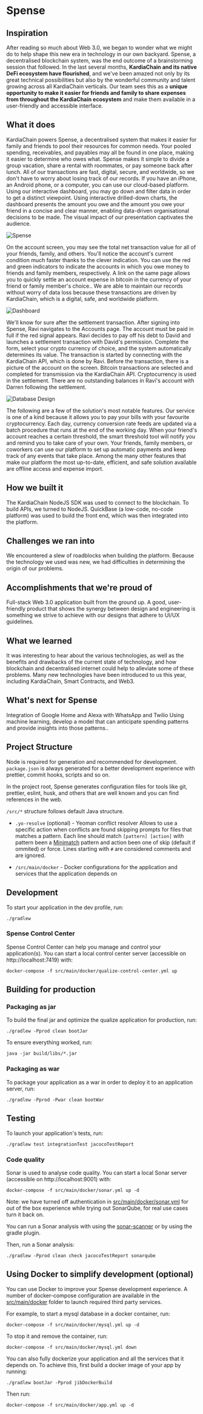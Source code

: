 # Spense

## Inspiration

After reading so much about Web 3.0, we began to wonder what we might do to help shape this new era in technology in our own backyard. Spense, a decentralised blockchain system, was the end outcome of a brainstorming session that followed.
In the last several months, **KardiaChain and its native DeFi ecosystem have flourished**, and we've been amazed not only by its great technical possibilities but also by the wonderful community and talent growing across all KardiaChain verticals. Our team sees this as a **unique opportunity to make it easier for friends and family to share expenses from throughout the KardiaChain ecosystem** and make them available in a user-friendly and accessible interface.


## What it does

KardiaChain powers Spense, a decentralised system that makes it easier for family and friends to pool their resources for common needs. Your pooled spending, receivables, and payables may all be found in one place, making it easier to determine who owes what. Spense makes it simple to divide a group vacation, share a rental with roommates, or pay someone back after lunch. All of our transactions are fast, digital, secure, and worldwide, so we don't have to worry about losing track of our records. If you have an iPhone, an Android phone, or a computer, you can use our cloud-based platform.
Using our interactive dashboard, you may go down and filter data in order to get a distinct viewpoint. Using interactive drilled-down charts, the dashboard presents the amount you owe and the amount you owe your friend in a concise and clear manner, enabling data-driven organisational decisions to be made. The visual impact of our presentation captivates the audience.

![Spense](https://user-images.githubusercontent.com/101385931/172658093-07bbea05-eb8a-4b6b-add9-6747b2c1a808.jpg)


On the account screen, you may see the total net transaction value for all of your friends, family, and others. You'll notice the account's current condition much faster thanks to the clever indication. You can use the red and green indicators to indicate the accounts in which you owe money to friends and family members, respectively. A link on the same page allows you to quickly settle an account expense in bitcoin in the currency of your friend or family member's choice.. We are able to maintain our records without worry of data loss because these transactions are driven by KardiaChain, which is a digital, safe, and worldwide platform.

![Dashboard](https://user-images.githubusercontent.com/101385931/172658167-42eecf08-380b-4a45-8bef-947b73444205.png)


We'll know for sure after the settlement transaction. After signing into Spense, Ravi navigates to the Accounts page. The account must be paid in full if the red signal appears. Ravi decides to pay off his debt to David and launches a settlement transaction with David's permission. Complete the form, select your crypto currency of choice, and the system automatically determines its value. The transaction is started by connecting with the KardiaChain API, which is done by Ravi. Before the transaction, there is a picture of the account on the screen. Bitcoin transactions are selected and completed for transmission via the KardiaChain API. Cryptocurrency is used in the settlement. There are no outstanding balances in Ravi's account with Darren following the settlement.

![Database Design](https://user-images.githubusercontent.com/20425788/171668792-1312fcad-9941-4b65-b0a7-f87e6a345220.png)


The following are a few of the solution's most notable features. Our service is one of a kind because it allows you to pay your bills with your favourite cryptocurrency. Each day, currency conversion rate feeds are updated via a batch procedure that runs at the end of the working day. When your friend's account reaches a certain threshold, the smart threshold tool will notify you and remind you to take care of your own. Your friends, family members, or coworkers can use our platform to set up automatic payments and keep track of any events that take place.
Among the many other features that make our platform the most up-to-date, efficient, and safe solution available are offline access and expense import.


## How we built it

The KardiaChain NodeJS SDK was used to connect to the blockchain. To build APIs, we turned to NodeJS. QuickBase (a low-code, no-code platform) was used to build the front end, which was then integrated into the platform.

## Challenges we ran into

We encountered a slew of roadblocks when building the platform. Because the technology we used was new, we had difficulties in determining the origin of our problems.

## Accomplishments that we're proud of

Full-stack Web 3.0 application built from the ground up. A good, user-friendly product that shows the synergy between design and engineering is something we strive to achieve with our designs that adhere to UI/UX guidelines.

## What we learned

It was interesting to hear about the various technologies, as well as the benefits and drawbacks of the current state of technology, and how blockchain and decentralised internet could help to alleviate some of these problems. Many new technologies have been introduced to us this year, including KardiaChain, Smart Contracts, and Web3.

## What's next for Spense

Integration of Google Home and Alexa with WhatsApp and Twilio Using machine learning, develop a model that can anticipate spending patterns and provide insights into those patterns..

## Project Structure

Node is required for generation and recommended for development. `package.json` is always generated for a better development experience with prettier, commit hooks, scripts and so on.

In the project root, Spense generates configuration files for tools like git, prettier, eslint, husk, and others that are well known and you can find references in the web.

`/src/*` structure follows default Java structure.


- `.yo-resolve` (optional) - Yeoman conflict resolver
  Allows to use a specific action when conflicts are found skipping prompts for files that matches a pattern. Each line should match `[pattern] [action]` with pattern been a [Minimatch](https://github.com/isaacs/minimatch#minimatch) pattern and action been one of skip (default if ommited) or force. Lines starting with `#` are considered comments and are ignored.

- `/src/main/docker` - Docker configurations for the application and services that the application depends on

## Development

To start your application in the dev profile, run:

```
./gradlew
```


### Spense Control Center

Spense Control Center can help you manage and control your application(s). You can start a local control center server (accessible on http://localhost:7419) with:

```
docker-compose -f src/main/docker/qualize-control-center.yml up
```

## Building for production

### Packaging as jar

To build the final jar and optimize the qualize application for production, run:

```
./gradlew -Pprod clean bootJar
```

To ensure everything worked, run:

```
java -jar build/libs/*.jar
```

### Packaging as war

To package your application as a war in order to deploy it to an application server, run:

```
./gradlew -Pprod -Pwar clean bootWar
```

## Testing

To launch your application's tests, run:

```
./gradlew test integrationTest jacocoTestReport
```


### Code quality

Sonar is used to analyse code quality. You can start a local Sonar server (accessible on http://localhost:9001) with:

```
docker-compose -f src/main/docker/sonar.yml up -d
```

Note: we have turned off authentication in [src/main/docker/sonar.yml](src/main/docker/sonar.yml) for out of the box experience while trying out SonarQube, for real use cases turn it back on.

You can run a Sonar analysis with using the [sonar-scanner](https://docs.sonarqube.org/display/SCAN/Analyzing+with+SonarQube+Scanner) or by using the gradle plugin.

Then, run a Sonar analysis:

```
./gradlew -Pprod clean check jacocoTestReport sonarqube
```


## Using Docker to simplify development (optional)

You can use Docker to improve your Spense development experience. A number of docker-compose configuration are available in the [src/main/docker](src/main/docker) folder to launch required third party services.

For example, to start a mysql database in a docker container, run:

```
docker-compose -f src/main/docker/mysql.yml up -d
```

To stop it and remove the container, run:

```
docker-compose -f src/main/docker/mysql.yml down
```

You can also fully dockerize your application and all the services that it depends on.
To achieve this, first build a docker image of your app by running:

```
./gradlew bootJar -Pprod jibDockerBuild
```

Then run:

```
docker-compose -f src/main/docker/app.yml up -d
```
